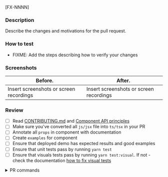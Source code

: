 [FX-NNNN]

### Description

Describe the changes and motivations for the pull request.

### How to test

- FIXME: Add the steps describing how to verify your changes

### Screenshots

| Before.                                 | After.                                  |
| --------------------------------------- | --------------------------------------- |
| Insert screenshots or screen recordings | Insert screenshots or screen recordings |

### Review

- [ ] Read [CONTRIBUTING.md](https://github.com/toptal/picasso/blob/master/CONTRIBUTING.md) and [Component API principles](https://github.com/toptal/picasso/blob/master/docs/api-principles.md)
- [ ] Make sure you've converted all `js/jsx` file into `ts/tsx` in your PR
- [ ] Annotate all `props` in component with documentation
- [ ] Create `examples` for component
- [ ] Ensure that deployed demo has expected results and good examples
- [ ] Ensure that unit tests pass by running `yarn test`
- [ ] Ensure that visuals tests pass by running `yarn test:visual`. If not - check the documentation [how to fix visual tests](https://github.com/toptal/picasso/blob/master/docs/contribution/visual-testing.md#fixing-broken-visual-tests-inside-a-pr)

<details>
<summary>PR commands</summary>
<br />

List of available commands:

- `@toptal-bot run all` - Run  whole pipeline
- `@toptal-bot run danger` - Danger checks
- `@toptal-bot run lint` - Run linter
- `@toptal-bot run test` - Run jest
- `@toptal-bot run build` - Check build
- `@toptal-bot run test:visual` or `@toptal-bot run visual` - Run visual tests
- `@toptal-bot run deploy:documentation` - Deploy documentation


</details>
